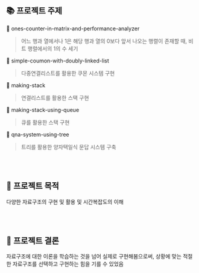 ## :books: 프로젝트 주제

📌 ones-counter-in-matrix-and-performance-analyzer

> 어느 행과 열에서나 1은 해당 행과 열의 0보다 앞서 나오는 행렬이 존재할 때, 비트 행렬에서의 1의 수 세기

📌 simple-coumon-with-doubly-linked-list

> 다중연결리스트를 활용한 쿠몬 시스템 구현

📌 making-stack

> 연결리스트를 활용한 스택 구현

📌 making-stack-using-queue

> 큐를 활용한 스택 구현

📌 qna-system-using-tree

> 트리를 활용한 양자택일식 문답 시스템 구축

<br/><br/>

## :star2: 프로젝트 목적

다양한 자료구조의 구현 및 활용 및 시간복잡도의 이해

<br/><br/>

## :star2: 프로젝트 결론

자료구조에 대한 이론을 학습하는 것을 넘어 실제로 구현해봄으로써, 상황에 맞는 적절한 자료구조를 선택하고 구현하는 힘을 기를 수 있었음
